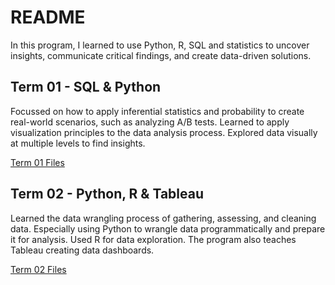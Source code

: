 # README

In this program, I learned to use Python, R, SQL and statistics to uncover insights, communicate critical findings, and create data-driven solutions.  

## Term 01 - SQL & Python
Focussed on how to apply inferential statistics and probability to create real-world scenarios, such as analyzing A/B tests. Learned to apply visualization principles to the data analysis process. Explored data visually at multiple levels to find insights.

[Term 01 Files](https://github.com/amitshankar/Udacity/tree/master/Data_Analyst_Nanodegree/Term_01)

## Term 02 - Python, R & Tableau
Learned the data wrangling process of gathering, assessing, and cleaning data. Especially using Python to wrangle data programmatically and prepare it for analysis. Used R for data exploration. The program also teaches Tableau creating data dashboards.

[Term 02 Files](https://github.com/amitshankar/Udacity/tree/master/Data_Analyst_Nanodegree/Term_02)



